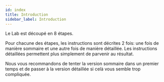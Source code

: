 ```yaml
---
id: index
title: Introduction
sidebar_label: Introduction
---
```


Le Lab est découpé en 8 étapes.

Pour chacune des étapes, les instructions sont décrites 2 fois: une fois de manière sommaire et une autre fois de manière détaillée. Les instructions détaillées permettent plus simplement de parvenir au résultat.

Nous vous recommandons de tenter la version sommaire dans un premier temps et de passer à la version détaillée si celà vous semble trop compliquée.
